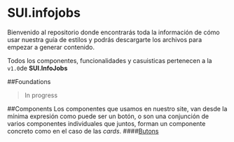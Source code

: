 # SUI.infojobs
Bienvenido al repositorio donde encontrarás toda la información de cómo usar nuestra guía de estilos y podrás descargarte los archivos para empezar a generar contenido.

Todos los componentes, funcionalidades y casuisticas pertenecen a la `v1.0`de **SUI.InfoJobs**

##Foundations
> In progress

##Components
Los componentes que usamos en nuestro site, van desde la mínima expresión como puede ser un botón, o son una conjunción de varios componentes individuales que juntos, forman un componente concreto como en el caso de las *cards*.
####[Butons](https://github.com/abailon/SUI.infojobs/tree/master/components/buttons)
